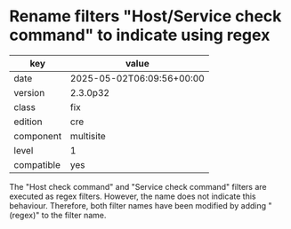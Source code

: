 [//]: # (werk v2)
# Rename filters "Host/Service check command" to indicate using regex

key        | value
---------- | ---
date       | 2025-05-02T06:09:56+00:00
version    | 2.3.0p32
class      | fix
edition    | cre
component  | multisite
level      | 1
compatible | yes

The "Host check command" and "Service check command" filters are executed as regex filters.
However, the name does not indicate this behaviour. Therefore, both filter names have been modified by adding "(regex)" to the filter name.
